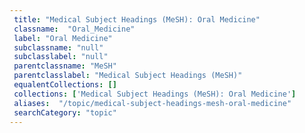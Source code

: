 ```yaml
--- 
 title: "Medical Subject Headings (MeSH): Oral Medicine" 
 classname:  "Oral_Medicine" 
 label: "Oral Medicine" 
 subclassname: "null" 
 subclasslabel: "null" 
 parentclassname: "MeSH" 
 parentclasslabel: "Medical Subject Headings (MeSH)" 
 equalentCollections: [] 
 collections: ['Medical Subject Headings (MeSH): Oral Medicine']
 aliases:  "/topic/medical-subject-headings-mesh-oral-medicine"  
 searchCategory: "topic" 
---
```


